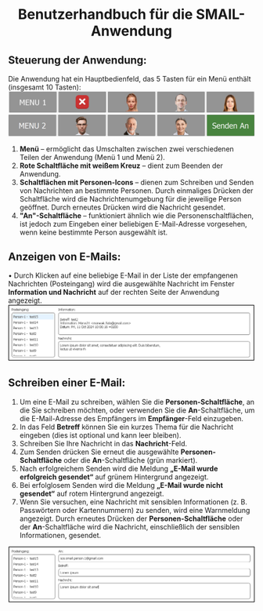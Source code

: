 # <p align="center">Benutzerhandbuch für die SMAIL-Anwendung</p>
## Steuerung der Anwendung:
Die Anwendung hat ein Hauptbedienfeld, das 5 Tasten für ein Menü enthält (insgesamt 10 Tasten):  
![MENU_1](https://github.com/forsenior/senior-os/blob/9bff9c90b000031a42c780d25d145578c3124f72/smail/screens/smail_menu1.png)
![MENU_2](https://github.com/forsenior/senior-os/blob/6ed25503ef5409289168d4070c293365d3fb11ac/smail/screens/smail_menu2_de.png)

1. **Menü** – ermöglicht das Umschalten zwischen zwei verschiedenen Teilen der Anwendung (Menü 1 und Menü 2).
2. **Rote Schaltfläche mit weißem Kreuz** – dient zum Beenden der Anwendung.
3. **Schaltflächen mit Personen-Icons** – dienen zum Schreiben und Senden von Nachrichten an bestimmte Personen. Durch einmaliges Drücken der Schaltfläche wird die Nachrichtenumgebung für die jeweilige Person geöffnet. Durch erneutes Drücken wird die Nachricht gesendet.
4. **"An"-Schaltfläche** – funktioniert ähnlich wie die Personenschaltflächen, ist jedoch zum Eingeben einer beliebigen E-Mail-Adresse vorgesehen, wenn keine bestimmte Person ausgewählt ist.

## Anzeigen von E-Mails:
• Durch Klicken auf eine beliebige E-Mail in der Liste der empfangenen Nachrichten (Posteingang) wird die ausgewählte Nachricht im Fenster **Information und Nachricht** auf der rechten Seite der Anwendung angezeigt.
![Email_content](https://github.com/forsenior/senior-os/blob/9bff9c90b000031a42c780d25d145578c3124f72/smail/screens/smail_email_content_de.png)

## Schreiben einer E-Mail:
1. Um eine E-Mail zu schreiben, wählen Sie die **Personen-Schaltfläche**, an die Sie schreiben möchten, oder verwenden Sie die **An**-Schaltfläche, um die E-Mail-Adresse des Empfängers im **Empfänger**-Feld einzugeben.
2. In das Feld **Betreff** können Sie ein kurzes Thema für die Nachricht eingeben (dies ist optional und kann leer bleiben).
3. Schreiben Sie Ihre Nachricht in das **Nachricht**-Feld.
4. Zum Senden drücken Sie erneut die ausgewählte **Personen-Schaltfläche** oder die **An**-Schaltfläche (grün markiert).
5. Nach erfolgreichem Senden wird die Meldung **„E-Mail wurde erfolgreich gesendet“** auf grünem Hintergrund angezeigt.
6. Bei erfolglosem Senden wird die Meldung **„E-Mail wurde nicht gesendet“** auf rotem Hintergrund angezeigt.
7. Wenn Sie versuchen, eine Nachricht mit sensiblen Informationen (z. B. Passwörtern oder Kartennummern) zu senden, wird eine Warnmeldung angezeigt. Durch erneutes Drücken der **Personen-Schaltfläche** oder der **An**-Schaltfläche wird die Nachricht, einschließlich der sensiblen Informationen, gesendet.

![Recipient_content](https://github.com/forsenior/senior-os/blob/9bff9c90b000031a42c780d25d145578c3124f72/smail/screens/smail_recipient_content_de.png)
